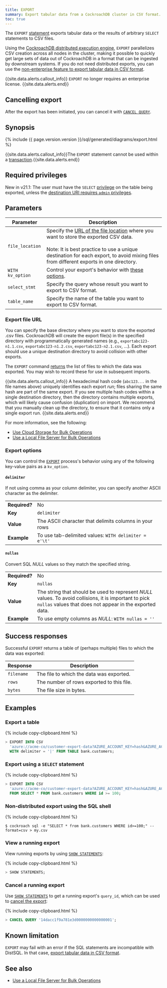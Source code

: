 ```yaml
---
title: EXPORT
summary: Export tabular data from a CockroachDB cluster in CSV format.
toc: true
---
```


The `EXPORT` [statement](sql-statements.html) exports tabular data or the results of arbitrary `SELECT` statements to CSV files.

Using the [CockroachDB distributed execution engine](architecture/sql-layer.html#distsql), `EXPORT` parallelizes CSV creation across all nodes in the cluster, making it possible to quickly get large sets of data out of CockroachDB in a format that can be ingested by downstream systems. If you do not need distributed exports, you can use the [non-enterprise feature to export tabular data in CSV format](#non-distributed-export-using-the-sql-shell).

{{site.data.alerts.callout_info}}
 `EXPORT` no longer requires an enterprise license.
{{site.data.alerts.end}}

## Cancelling export

After the export has been initiated, you can cancel it with [`CANCEL QUERY`](cancel-query.html).

## Synopsis

<div>{% include {{ page.version.version }}/sql/generated/diagrams/export.html %}</div>

{{site.data.alerts.callout_info}}The <code>EXPORT</code> statement cannot be used within a <a href=transactions.html>transaction</a>.{{site.data.alerts.end}}

## Required privileges

<span class="version-tag">New in v21.1:</span> The user must have the `SELECT` [privilege](authorization.html#assign-privileges) on the table being exported, unless the [destination URI requires `admin` privileges](import.html#source-privileges).

## Parameters

 Parameter | Description
-----------|-------------
 `file_location` | Specify the [URL of the file location](#export-file-url) where you want to store the exported CSV data.<br><br>Note: It is best practice to use a unique destination for each export, to avoid mixing files from different exports in one directory.
 `WITH kv_option` | Control your export's behavior with [these options](#export-options).
 `select_stmt` | Specify the query whose result you want to export to CSV format.
 `table_name` | Specify the name of the table you want to export to CSV format.

### Export file URL

You can specify the base directory where you want to store the exported .csv files. CockroachDB will create the export file(s) in the specified directory with programmatically generated names (e.g., `exportabc123-n1.1.csv`, `exportabc123-n1.2.csv`, `exportabc123-n2.1.csv`, ...). Each export should use a unique destination directory to avoid collision with other exports.

The `EXPORT` command [returns](#success-responses) the list of files to which the data was exported. You may wish to record these for use in subsequent imports.

{{site.data.alerts.callout_info}}
A hexadecimal hash code (`abc123...` in the file names above) uniquely identifies each export _run_; files sharing the same hash are part of the same export. If you see multiple hash codes within a single destination directory, then the directory contains multiple exports, which will likely cause confusion (duplication) on import. We recommend that you manually clean up the directory, to ensure that it contains only a single export run.
{{site.data.alerts.end}}

For more information, see the following:

- [Use Cloud Storage for Bulk Operations](use-cloud-storage-for-bulk-operations.html)
- [Use a Local File Server for Bulk Operations](use-a-local-file-server-for-bulk-operations.html)

### Export options

You can control the [`EXPORT`](export.html) process's behavior using any of the following key-value pairs as a `kv_option`.

#### `delimiter`

If not using comma as your column delimiter, you can specify another ASCII character as the delimiter.

<table>
	<tbody>
		<tr>
			<td><strong>Required?</strong></td>
			<td>No</td>
		</tr>
		<tr>
			<td><strong>Key</strong></td>
			<td><code>delimiter</code></td>
		</tr>
		<tr>
			<td><strong>Value</strong></td>
			<td>The ASCII character that delimits columns in your rows</td>
		</tr>
		<tr>
			<td><strong>Example</strong></td>
			<td>To use tab-delimited values: <code>WITH delimiter = e'\t'</code></td>
		</tr>
	</tbody>
</table>

#### `nullas`

Convert SQL *NULL* values so they match the specified string.

<table>
	<tbody>
		<tr>
			<td><strong>Required?</strong></td>
			<td>No</td>
		</tr>
		<tr>
			<td><strong>Key</strong></td>
			<td><code>nullas</code></td>
		</tr>
		<tr>
			<td><strong>Value</strong></td>
			<td>The string that should be used to represent <em>NULL</em> values. To avoid collisions, it is important to pick <code>nullas</code> values that does not appear in the exported data.</td>
		</tr>
		<tr>
			<td><strong>Example</strong></td>
			<td>To use empty columns as <em>NULL</em>: <code>WITH nullas = ''</code></td>
		</tr>
	</tbody>
</table>

## Success responses

Successful `EXPORT` returns a table of (perhaps multiple) files to which the data was exported:

| Response | Description |
|-----------|-------------|
`filename` | The file to which the data was exported.
`rows` | The number of rows exported to this file.
`bytes` | The file size in bytes.

## Examples

### Export a table

{% include copy-clipboard.html %}
~~~ sql
> EXPORT INTO CSV
  'azure://acme-co/customer-export-data?AZURE_ACCOUNT_KEY=hash&AZURE_ACCOUNT_NAME=acme-co'
  WITH delimiter = '|' FROM TABLE bank.customers;
~~~

### Export using a `SELECT` statement

{% include copy-clipboard.html %}
~~~ sql
> EXPORT INTO CSV
  'azure://acme-co/customer-export-data?AZURE_ACCOUNT_KEY=hash&AZURE_ACCOUNT_NAME=acme-co'
  FROM SELECT * FROM bank.customers WHERE id >= 100;
~~~

### Non-distributed export using the SQL shell

{% include copy-clipboard.html %}
~~~ shell
$ cockroach sql -e "SELECT * from bank.customers WHERE id>=100;" --format=csv > my.csv
~~~

### View a running export

View running exports by using [`SHOW STATEMENTS`](show-statements.html):

{% include copy-clipboard.html %}
~~~ sql
> SHOW STATEMENTS;
~~~

### Cancel a running export

Use [`SHOW STATEMENTS`](show-statements.html) to get a running export's `query_id`, which can be used to [cancel the export](cancel-query.html):

{% include copy-clipboard.html %}
~~~ sql
> CANCEL QUERY '14dacc1f9a781e3d0000000000000001';
~~~

## Known limitation

`EXPORT` may fail with an error if the SQL statements are incompatible with DistSQL. In that case, [export tabular data in CSV format](#non-distributed-export-using-the-sql-shell).

## See also

- [Use a Local File Server for Bulk Operations](use-a-local-file-server-for-bulk-operations.html)
